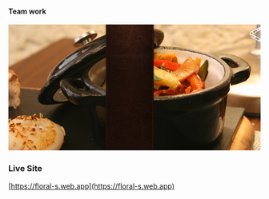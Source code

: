 #### Team work


<img src="./src/Components/image/porte-sainte-claire-3.png" >

### Live Site
[https://floral-s.web.app](https://floral-s.web.app)

